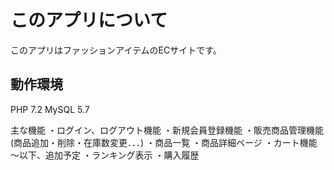 # このアプリについて
このアプリはファッションアイテムのECサイトです。

## 動作環境

PHP 7.2
MySQL 5.7

主な機能
・ログイン、ログアウト機能
・新規会員登録機能
・販売商品管理機能(商品追加・削除・在庫数変更．．．)
・商品一覧
・商品詳細ページ
・カート機能
～以下、追加予定
・ランキング表示
・購入履歴